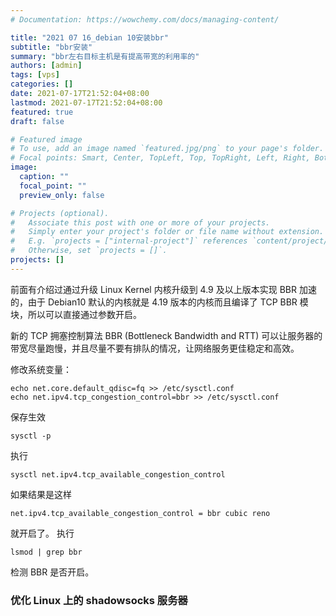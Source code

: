 ```yaml
---
# Documentation: https://wowchemy.com/docs/managing-content/

title: "2021 07 16_debian 10安装bbr"
subtitle: "bbr安装"
summary: "bbr左右目标主机是有提高带宽的利用率的"
authors: [admin]
tags: [vps]
categories: []
date: 2021-07-17T21:52:04+08:00
lastmod: 2021-07-17T21:52:04+08:00
featured: true
draft: false

# Featured image
# To use, add an image named `featured.jpg/png` to your page's folder.
# Focal points: Smart, Center, TopLeft, Top, TopRight, Left, Right, BottomLeft, Bottom, BottomRight.
image:
  caption: ""
  focal_point: ""
  preview_only: false

# Projects (optional).
#   Associate this post with one or more of your projects.
#   Simply enter your project's folder or file name without extension.
#   E.g. `projects = ["internal-project"]` references `content/project/deep-learning/index.md`.
#   Otherwise, set `projects = []`.
projects: []
---
```


前面有介绍过通过升级 Linux Kernel 内核升级到 4.9 及以上版本实现 BBR 加速的，由于 Debian10 默认的内核就是 4.19 版本的内核而且编译了 TCP BBR 模块，所以可以直接通过参数开启。

新的 TCP 拥塞控制算法 BBR (Bottleneck Bandwidth and RTT) 可以让服务器的带宽尽量跑慢，并且尽量不要有排队的情况，让网络服务更佳稳定和高效。

修改系统变量：

```
echo net.core.default_qdisc=fq >> /etc/sysctl.conf
echo net.ipv4.tcp_congestion_control=bbr >> /etc/sysctl.conf
```


保存生效

```
sysctl -p
```


执行

```
sysctl net.ipv4.tcp_available_congestion_control
```

如果结果是这样

```sysctl net.ipv4.tcp_available_congestion_control
net.ipv4.tcp_available_congestion_control = bbr cubic reno

```

就开启了。 执行


```
lsmod | grep bbr
```


检测 BBR 是否开启。


### 优化 Linux 上的 shadowsocks 服务器
